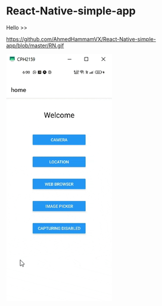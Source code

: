 # React-Native-simple-app

Hello >>

https://github.com/AhmedHammamVX/React-Native-simple-app/blob/master/RN.gif

![Alt Text](https://github.com/AhmedHammamVX/React-Native-simple-app/blob/master/RN.gif)
